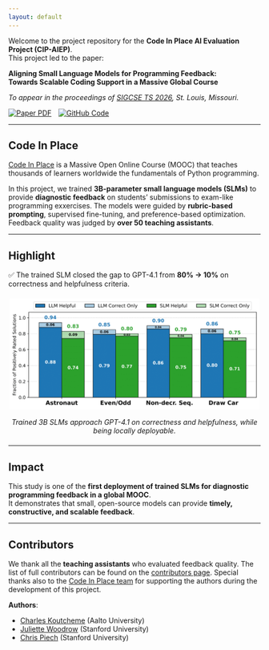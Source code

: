 ```yaml
---
layout: default
---
```


Welcome to the project repository for the **Code In Place AI Evaluation Project (CIP-AIEP)**.  
This project led to the paper:

**Aligning Small Language Models for Programming Feedback:  
Towards Scalable Coding Support in a Massive Global Course**

_To appear in the proceedings of [SIGCSE TS 2026](https://sigcse2026.sigcse.org/), St. Louis, Missouri._

<div style="margin-top:1em; display:flex; gap:1em; flex-wrap:wrap;">
  <a href="https://koutche.me/files/sigcse26_rubric_feedback.pdf">
    <img src="https://img.shields.io/badge/Paper-PDF-red" alt="Paper PDF">
  </a>
  <a href="https://github.com/KoutchemeCharles/cip25-aiep">
    <img src="https://img.shields.io/badge/Code-GitHub-blue" alt="GitHub Code">
  </a>
</div>

---

## Code In Place

[Code In Place](https://codeinplace.stanford.edu/) is a Massive Open Online Course (MOOC) that teaches thousands of learners worldwide the fundamentals of Python programming.  

In this project, we trained **3B-parameter small language models (SLMs)** to provide **diagnostic feedback** on students’ submissions to exam-like programming exxercises. The models were guided by **rubric-based prompting**, supervised fine-tuning, and preference-based optimization. Feedback quality was judged by **over 50 teaching assistants**.

---

## Highlight

✅ The trained SLM closed the gap to GPT-4.1 from **80% → 10%** on correctness and helpfulness criteria.  

<div align="center" style="margin:1.5em 0;">
  <img src="ta_feedback_overlay_criteria_by_exercise.png" alt="Feedback results comparison" width="500">
  <p><em>Trained 3B SLMs approach GPT-4.1 on correctness and helpfulness, while being locally deployable.</em></p>
</div>

---

## Impact

This study is one of the **first deployment of trained SLMs for diagnostic programming feedback in a global MOOC**.  
It demonstrates that small, open-source models can provide **timely, constructive, and scalable feedback**.

---

## Contributors

We thank all the **teaching assistants** who evaluated feedback quality.  The list of full contributors can be found on the [contributors page](https://koutche.me/cip25-aiep/contributors). Special thanks also to the [Code In Place team](https://codeinplace.stanford.edu/team) for supporting the authors during the development of this project. 

**Authors**:  
- [Charles Koutcheme](https://koutche.me/) (Aalto University)  
- [Juliette Woodrow](https://juliettewoodrow.github.io/) (Stanford University)  
- [Chris Piech](https://stanford.edu/~cpiech/bio/index.html) (Stanford University)  

